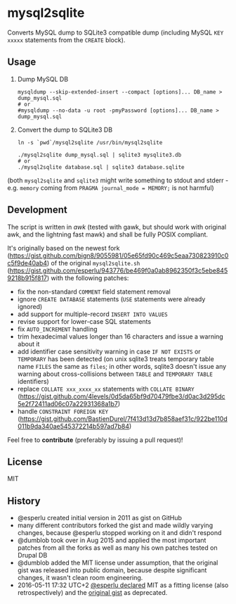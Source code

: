 # mysql2sqlite

Converts MySQL dump to SQLite3 compatible dump (including MySQL `KEY xxxxx` statements from the `CREATE` block).

## Usage

1. Dump MySQL DB

    ~~~~
    mysqldump --skip-extended-insert --compact [options]... DB_name > dump_mysql.sql
    # or
    #mysqldump --no-data -u root -pmyPassword [options]... DB_name > dump_mysql.sql
    ~~~~

1. Convert the dump to SQLite3 DB

    ~~~~
    ln -s `pwd`/mysql2sqlite /usr/bin/mysql2sqlite
    
    ./mysql2sqlite dump_mysql.sql | sqlite3 mysqlite3.db
    # or
    ./mysql2sqlite database.sql | sqlite3 database.sqlite
    ~~~~

(both `mysql2sqlite` and `sqlite3` might write something to stdout and stderr - e.g. `memory` coming from `PRAGMA journal_mode = MEMORY;` is not harmful)

## Development

The script is written in *awk* (tested with gawk, but should work with original awk, and the lightning fast mawk) and shall be fully POSIX compliant.

It's originally based on the newest fork (https://gist.github.com/bign8/9055981/05e65fd90c469c5eaa730823910c0c5f9de40ab4) of the original `mysql2sqlite.sh` (https://gist.github.com/esperlu/943776/be469f0a0ab8962350f3c5ebe8459218b915f817) with the following patches:

* fix the non-standard `COMMENT` field statement removal
* ignore `CREATE DATABASE` statements (`USE` statements were already ignored)
* add support for multiple-record `INSERT INTO VALUES`
* revise support for lower-case SQL statements
* fix `AUTO_INCREMENT` handling
* trim hexadecimal values longer than 16 characters and issue a warning about it
* add identifier case sensitivity warning in case `IF NOT EXISTS` or `TEMPORARY` has been detected (on unix sqlite3 treats temporary table name `FILES` the same as `files`; in other words, sqlite3 doesn't issue any warning about cross-collisions between `TABLE` and `TEMPORARY TABLE` identifiers)
* replace `COLLATE xxx_xxxx_xx` statements with `COLLATE BINARY` (https://gist.github.com/4levels/0d5da65bf9d70479fbe3/d0ac3d295dc5e2f72411ad06c07a22931368a1b7)
* handle `CONSTRAINT FOREIGN KEY` (https://gist.github.com/BastienDurel/7f413d13d7b858aef31c/922be110d011b9da340ae545372214b597ad7b84)

Feel free to **contribute** (preferably by issuing a pull request)!

## License

MIT

## History

* @esperlu created initial version in 2011 as gist on GitHub
* many different contributors forked the gist and made wildly varying changes, because @esperlu stopped working on it and didn't respond
* @dumblob took over in Aug 2015 and applied the most important patches from all the forks as well as many his own patches tested on Drupal DB
* @dumblob added the MIT license under assumption, that the original gist was released into public domain, because despite significant changes, it wasn't clean room engineering.
* 2016-05-11 17:32 UTC+2 [@esperlu declared](https://github.com/dumblob/mysql2sqlite/issues/2 ) MIT as a fitting license (also retrospectively) and the [original gist](https://gist.github.com/esperlu/943776 ) as deprecated.
